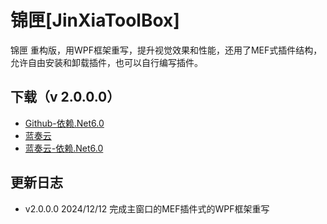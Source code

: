 # 锦匣[JinXiaToolBox]
锦匣 重构版，用WPF框架重写，提升视觉效果和性能，还用了MEF式插件结构，允许自由安装和卸载插件，也可以自行编写插件。      


## 下载（v 2.0.0.0）

- [Github-依赖.Net6.0](https://github.com/tp1415926535/JinXiaToolBox/blob/main/%E9%94%A6%E5%8C%A3v2.0.0.0-%E4%BE%9D%E8%B5%96.NET6.0.zip)
- [蓝奏云](https://wwvr.lanzn.com/iXDnm2hwwgwh)
- [蓝奏云-依赖.Net6.0](https://wwvr.lanzn.com/i5jZS2hwwgbg)

## 更新日志
* v2.0.0.0 2024/12/12 完成主窗口的MEF插件式的WPF框架重写
